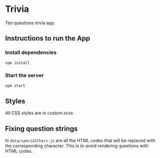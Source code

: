 # Trivia
Ten questions trivia app.

## Instructions to run the App

### Install dependencies

```bash
npm install
```
### Start the server
```bash
npm start
```

## Styles

All CSS styles are in custom.scss

## Fixing question strings

In `data/specialChars.js` are all the HTML codes that will
be replaced with the corresponding character. This is to avoid 
rendering questions with HTML codes.

